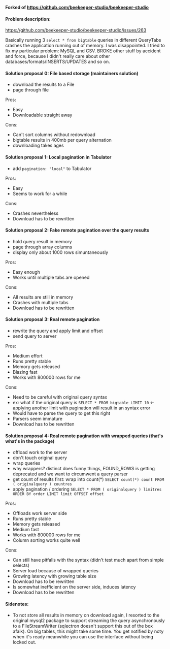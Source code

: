**Forked of https://github.com/beekeeper-studio/beekeeper-studio**

#### Problem description: 
https://github.com/beekeeper-studio/beekeeper-studio/issues/263

Basically running 3 `select * from bigtable` queries in different QueryTabs crashes the application running out of memory. I was disappointed.
I tried to fix my particular problem: MySQL and CSV. BROKE other stuff by accident and force, because I didn't really care about other databases/formats/INSERTS/UPDATES and so on.


#### Solution proposal 0: File based storage (maintainers solution)

- download the results to a File
- page through file

Pros:
- Easy
- Downloadable straight away

Cons:
- Can't sort columns without redownload
- bigtable results in 400mb per query alternation
- downloading takes ages


#### Solution proposal 1: Local pagination in Tabulator

- add `pagination: "local"` to Tabulator 

Pros: 
- Easy
- Seems to work for a while

Cons:
- Crashes nevertheless
- Download has to be rewritten

#### Solution proposal 2: Fake remote pagination over the query results

- hold query result in memory
- page through array columns
- display only about 1000 rows simuntaneously

Pros:
- Easy enough
- Works until multiple tabs are opened

Cons:
- All results are still in memory
- Crashes with multiple tabs
- Download has to be rewritten

#### Solution proposal 3: Real remote pagination

- rewrite the query and apply limit and offset
- send query to server

Pros:
- Medium effort
- Runs pretty stable
- Memory gets released
- Blazing fast
- Works with 800000 rows for me

Cons:
- Need to be careful with original query syntax 
- ex: what if the original query is `SELECT * FROM bigtable LIMIT 10` <- applying another limit with pagination will result in an syntax error
- Would have to parse the query to get this right
- Parsers seem immature
- Download has to be rewritten

#### Solution proposal 4: Real remote pagination with wrapped queries (that's what's in the package)

- offload work to the server
- don't touch original query
- wrap queries
- why wrappers? distinct does funny things, FOUND_ROWS is getting deprecated and we want to circumwent a query parser
- get count of results first: wrap into count(*)
`SELECT count(*) count FROM ( originalquery ) countres`
- apply pagination / ordering
`SELECT * FROM ( originalquery ) limitres ORDER BY order LIMIT limit OFFSET offset`

Pros:
- Offloads work server side
- Runs pretty stable
- Memory gets released
- Medium fast
- Works with 800000 rows for me
- Column sorting works quite well

Cons:
- Can still have pitfalls with the syntax (didn't test much apart from simple selects)
- Server load because of wrapped queries
- Growing latency with growing table size
- Download has to be rewritten
- Is somewhat inefficient on the server side, induces latency
- Download has to be rewritten

#### Sidenotes:

- To not store all results in memory on download again, I resorted to the original mysql2 package to support streaming the query asynchronously to a FileStreamWriter (sqlectron doesn't support this out of the box afaik). 
On big tables, this might take some time. You get notified by noty when it's ready meanwhile you can use the interface without being locked out.
